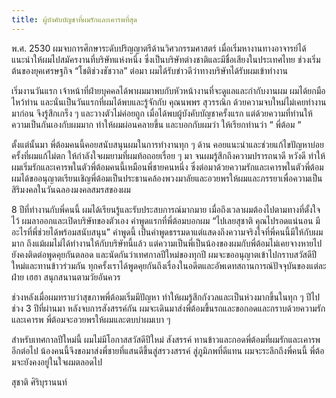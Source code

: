 ```yaml
---
title: ผู้บังคับบัญชาที่ผมรักและเคารพที่สุด
---
```



พ.ศ. 2530 ผมจบการศึกษาระดับปริญญาตรีด้านวิศวกรรมศาสตร์ เมื่อเริ่มหางานทางอาจารย์ได้แนะนำให้ผมไปสมัครงานที่บริษัทแห่งหนึ่ง ซึ่งเป็นบริษัทต่างชาติและมีชื่อเสียงในประเทศไทย ช่วงเริ่มต้นของยุคเศรษฐกิจ “โชติช่วงชัชวาล” ต่อมา ผมได้รับข่าวดีว่าทางบริษัทได้รับผมเข้าทำงาน

เริ่มงานวันแรก เจ้าหน้าที่ฝ่ายบุคคลได้พาผมมาพบกับหัวหน้างานที่จะดูแลและกำกับงานผม ผมได้ยกมือไหว้ท่าน และนั่นเป็นวันแรกที่ผมได้พบและรู้จักกับ คุณนพพร สุวรรณิก ด้วยความจบใหม่ไม่เคยทำงานมาก่อน จึงรู้สึกเกร็ง ๆ และวางตัวไม่ค่อยถูก เมื่อได้พบผู้บังคับบัญชาครั้งแรก แต่ด้วยความที่ท่านให้ความเป็นกันเองกับผมมาก ทำให้ผมผ่อนคลายขึ้น และบอกกับผมว่า ให้เรียกท่านว่า “ พี่ต้อม “

ตั้งแต่นั้นมา พี่ต้อมคนนี้คอยสนับสนุนผมในการทำงานทุก ๆ ด้าน คอยแนะนำและช่วยแก้ไขปัญหาบ่อยครั้งที่ผมแก้ไม่ตก ให้กำลังใจผมยามที่ผมท้อถอยเรื่อย ๆ มา จนผมรู้สึกถึงความปรารถนาดี หวังดี ทำให้ผมเริ่มรักและเคารพในตัวพี่ต้อมคนนี้เหมือนพี่ชายคนหนึ่ง ซึ่งต่อมาด้วยความรักและเคารพในตัวพี่ต้อม ผมได้ขออนุญาตเรียนเชิญพี่ต้อมเป็นประธานคล้องพวงมาลัยและอวยพรให้ผมและภรรยาเพื่อความเป็นสิริมงคลในวันฉลองมงคลสมรสของผม

8 ปีที่ทำงานกับพี่คนนี้ ผมได้เรียนรู้และรับประสบการณ์มากมาย เมื่อถึงเวลาผมต้องไปตามทางที่ตั้งใจไว้ ผมลาออกและเปิดบริษัทของตัวเอง คำพูดแรกที่พี่ต้อมบอกผม “ไปเลยสุชาติ คุณไปรอดแน่นอน มีอะไรที่พี่ช่วยได้พร้อมสนับสนุน”  คำพูดนี้ เป็นคำพูดธรรมดาแต่แสดงถึงความจริงใจที่พี่คนนี้มีให้กับผมมาก ถึงแม้ผมไม่ได้ทำงานให้กับบริษัทนี้แล้ว แต่ความเป็นพี่เป็นน้องของผมกับพี่ต้อมไม่เคยจางหายไป ยังคงติดต่อพูดคุยกันตลอด และนัดกันว่าเทศกาลปีใหม่ของทุกปี ผมจะขออนุญาตเข้าไปกราบสวัสดีปีใหม่และทานข้าวร่วมกัน ทุกครั้งเราได้พูดคุยกันถึงเรื่องในอดีตและอัพเดทสถานการณ์ปัจจุบันของแต่ละฝ่าย เฮฮา สนุกสนานตามวัยอันควร

ช่วงหลังเมื่อผมทราบว่าสุขภาพพี่ต้อมเริ่มมีปัญหา ทำให้ผมรู้สึกกังวลและเป็นห่วงมากขึ้นในทุก ๆ ปีไป ช่วง 3 ปีที่ผ่านมา หลังจบการสังสรรค์กัน ผมจะเดินมาส่งพี่ต้อมขึ้นรถและขอกอดและกราบด้วยความรักและเคารพ พี่ต้อมจะอวยพรให้ผมและตบบ่าผมเบา ๆ

สำหรับเทศกาลปีใหม่นี้ ผมไม่มีโอกาสสวัสดีปีใหม่ สังสรรค์ ทานข้าวและกอดพี่ต้อมที่ผมรักและเคารพอีกต่อไป น้องคนนี้จึงขอมาส่งพี่ชายที่แสนดีขึ้นสู่สรวงสรรค์ สู่ภูมิภพที่ดีแทน ผมจะระลึกถึงพี่คนนี้ พี่ต้อมจะยังคงอยู่ในใจผมตลอดไป

สุชาติ ศิริบุรานนท์
